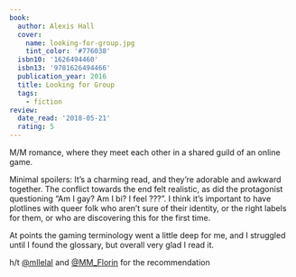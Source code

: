 ```yaml
---
book:
  author: Alexis Hall
  cover:
    name: looking-for-group.jpg
    tint_color: '#776038'
  isbn10: '1626494460'
  isbn13: '9781626494466'
  publication_year: 2016
  title: Looking for Group
  tags:
    - fiction
review:
  date_read: '2018-05-21'
  rating: 5
---
```


M/M romance, where they meet each other in a shared guild of an online game.

Minimal spoilers: It’s a charming read, and they’re adorable and awkward together. The conflict towards the end felt realistic, as did the protagonist questioning “Am I gay? Am I bi? I feel ???”. I think it’s important to have plotlines with queer folk who aren’t sure of their identity, or the right labels for them, or who are discovering this for the first time.

At points the gaming terminology went a little deep for me, and I struggled until I found the glossary, but overall very glad I read it.

h/t [@mllelal](https://twitter.com/mllelal/status/771343727138922496) and [@MM_Florin](https://twitter.com/MM_Florin/status/769558294402895872) for the recommendation